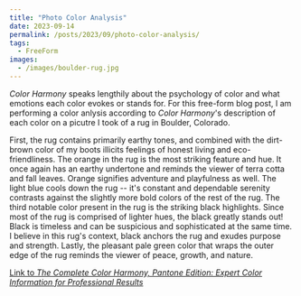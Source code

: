 ```yaml
---
title: "Photo Color Analysis"
date: 2023-09-14
permalink: /posts/2023/09/photo-color-analysis/
tags:
  - FreeForm
images:
  - /images/boulder-rug.jpg
---
```


_Color Harmony_ speaks lengthily about the psychology of color and what emotions each color evokes or stands for. For this free-form blog post, I am performing a color anlysis according to _Color Harmony_'s description of each color on a picutre I took of a rug in Boulder, Colorado.

First, the rug contains primarily earthy tones, and combined with the dirt-brown color of my boots illicits feelings of honest living and eco-friendliness. The orange in the rug is the most striking feature and hue. It once again has an earthy undertone and reminds the viewer of terra cotta and fall leaves. Orange signifies adventure and playfulness as well. The light blue cools down the rug -- it's constant and dependable serenity contrasts against the slightly more bold colors of the rest of the rug. The third notable color present in the rug is the striking black highlights. Since most of the rug is comprised of lighter hues, the black greatly stands out! Black is timeless and can be suspicious and sophisticated at the same time. I believe in this rug's context, black anchors the rug and exudes purpose and strength. Lastly, the pleasant pale green color that wraps the outer edge of the rug reminds the viewer of peace, growth, and nature.

[Link to _The Complete Color Harmony, Pantone Edition: Expert Color Information for Professional Results_](https://www.amazon.com/Complete-Color-Harmony-Pantone-Professional/dp/1631592963)
